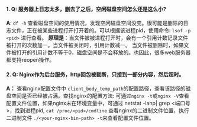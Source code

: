 #### 1. Q: 服务器上日志太多，删去了之后，空闲磁盘空间怎么还是这么小?

**A**: `df -h` 查看磁盘空间的使用情况，发现空闲磁盘空间没变。很可能是删除的日志文件，正在被某些进程打开打开着的。可以根据该进程pid，使用命令: `lsof -p <pid>` 进行查看。 **原理是**：当文件被被进程打开时，会有一个引用计数记录文件被打开的次数加一。当文件被关闭时，引用计数减一。 当文件被删除时，如果文件被打开的引用计数不等于0，磁盘空间是不会释放的。也因此，很多web服务器都支持reopen操作。



#### 2. Q: Nginx作为后台服务，http回包被截断，只接到一部分内容，然后超时。

**A：** 查看nginx配置文件中 `client_body_temp_path`的配置路径，查看该路径的磁盘空间是否已经被占满。查找nginx的配置方法: 可通过`nginx -t`或`nginx -V`查看配置文件位置，如果nginx未在环境变量中，可通过 netstat -lanp| grep <端口号>，找到进程pid, `cat /proc/<pid>/cmdline` 查看nginx的二进制文件位置，执行二进制文件 `./<your-nginx-bin-path> -t`来查看配置文件位置。                                                                                                                                                                                                                                                                                                                                                                                                                                                        





